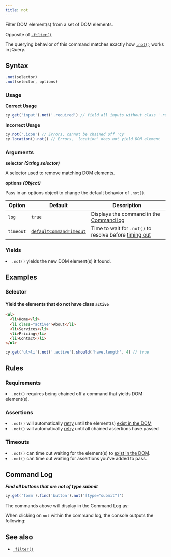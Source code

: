 ```yaml
---
title: not
---
```


Filter DOM element(s) from a set of DOM elements.

<Alert type="info">

Opposite of [`.filter()`](/api/commands/filter)

</Alert>

<Alert type="info">

The querying behavior of this command matches exactly how
[`.not()`](http://api.jquery.com/not) works in jQuery.

</Alert>

## Syntax

```javascript
.not(selector)
.not(selector, options)
```

### Usage

**<Icon name="check-circle" color="green"></Icon> Correct Usage**

```javascript
cy.get('input').not('.required') // Yield all inputs without class '.required'
```

**<Icon name="exclamation-triangle" color="red"></Icon> Incorrect Usage**

```javascript
cy.not('.icon') // Errors, cannot be chained off 'cy'
cy.location().not() // Errors, 'location' does not yield DOM element
```

### Arguments

**<Icon name="angle-right"></Icon> selector** **_(String selector)_**

A selector used to remove matching DOM elements.

**<Icon name="angle-right"></Icon> options** **_(Object)_**

Pass in an options object to change the default behavior of `.not()`.

| Option    | Default                                                              | Description                                                                              |
| --------- | -------------------------------------------------------------------- | ---------------------------------------------------------------------------------------- |
| `log`     | `true`                                                               | Displays the command in the [Command log](/guides/core-concepts/test-runner#Command-Log) |
| `timeout` | [`defaultCommandTimeout`](/guides/references/configuration#Timeouts) | Time to wait for `.not()` to resolve before [timing out](#Timeouts)                      |

### Yields [<Icon name="question-circle"/>](/guides/core-concepts/introduction-to-cypress#Subject-Management)

<List><li>`.not()` yields the new DOM element(s) it found.</li></List>

## Examples

### Selector

#### Yield the elements that do not have class `active`

```html
<ul>
  <li>Home</li>
  <li class="active">About</li>
  <li>Services</li>
  <li>Pricing</li>
  <li>Contact</li>
</ul>
```

```javascript
cy.get('ul>li').not('.active').should('have.length', 4) // true
```

## Rules

### Requirements [<Icon name="question-circle"/>](/guides/core-concepts/introduction-to-cypress#Chains-of-Commands)

<List><li>`.not()` requires being chained off a command that yields DOM
element(s).</li></List>

### Assertions [<Icon name="question-circle"/>](/guides/core-concepts/introduction-to-cypress#Assertions)

<List><li>`.not()` will automatically
[retry](/guides/core-concepts/retry-ability) until the element(s)
[exist in the DOM](/guides/core-concepts/introduction-to-cypress#Default-Assertions)</li><li>`.not()`
will automatically [retry](/guides/core-concepts/retry-ability) until all
chained assertions have passed</li></List>

### Timeouts [<Icon name="question-circle"/>](/guides/core-concepts/introduction-to-cypress#Timeouts)

<List><li>`.not()` can time out waiting for the element(s) to
[exist in the DOM](/guides/core-concepts/introduction-to-cypress#Default-Assertions).</li><li>`.not()`
can time out waiting for assertions you've added to pass.</li></List>

## Command Log

**_Find all buttons that are not of type submit_**

```javascript
cy.get('form').find('button').not('[type="submit"]')
```

The commands above will display in the Command Log as:

<DocsImage src="/img/api/not/filter-elements-with-not-and-optional-selector.png" alt="Command Log not" />

When clicking on `not` within the command log, the console outputs the
following:

<DocsImage src="/img/api/not/log-elements-found-when-using-cy-not.png" alt="Console Log not" />

## See also

- [`.filter()`](/api/commands/filter)
